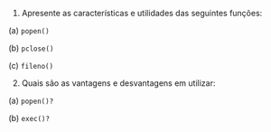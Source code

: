 1. Apresente as características e utilidades das seguintes funções:

(a) `popen()`

(b) `pclose()`

(c) `fileno()`

2. Quais são as vantagens e desvantagens em utilizar:

(a) `popen()?`

(b) `exec()?`
